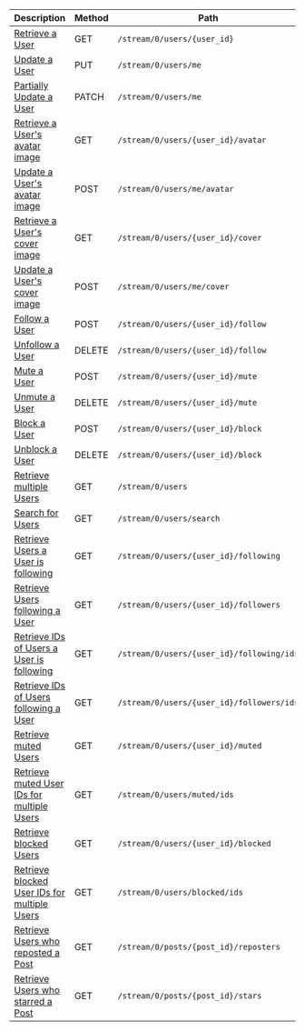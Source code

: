 <table class='table table-striped'>
    <thead>
        <tr>
            <th width="410">Description</th>
            <th width="80">Method</th>
            <th width="320">Path</th>
            <th width="60">Token</th>
        </tr>
    </thead>
    <tbody>
        <tr>
            <td><a href="/reference/resources/user/lookup/#retrieve-a-user">Retrieve a User</a></td>
            <td>GET</td>
            <td><code>/stream/0/users/{user_id}</code></td>
            <td>None</td>
        </tr>
        <tr>
            <td><a href="/reference/resources/user/profile/#update-a-user">Update a User</a></td>
            <td>PUT</td>
            <td><code>/stream/0/users/me</code></td>
            <td>User</td>
        </tr>
        <tr>
            <td><a href="/reference/resources/user/profile/#partially-update-a-user">Partially Update a User</a></td>
            <td>PATCH</td>
            <td><code>/stream/0/users/me</code></td>
            <td>User</td>
        </tr>
        <tr>
            <td><a href="/reference/resources/user/profile/#retrieve-a-users-avatar-image">Retrieve a User's avatar image</a></td>
            <td>GET</td>
            <td><code>/stream/0/users/{user_id}/avatar</code></td>
            <td>None</td>
        </tr>
        <tr>
            <td><a href="/reference/resources/user/profile/#update-a-users-avatar-image">Update a User's avatar image</a></td>
            <td>POST</td>
            <td><code>/stream/0/users/me/avatar</code></td>
            <td>User</td>
        </tr>
        <tr>
            <td><a href="/reference/resources/user/profile/#retrieve-a-users-cover-image">Retrieve a User's cover image</a></td>
            <td>GET</td>
            <td><code>/stream/0/users/{user_id}/cover</code></td>
            <td>None</td>
        </tr>
        <tr>
            <td><a href="/reference/resources/user/profile/#update-a-users-cover-image">Update a User's cover image</a></td>
            <td>POST</td>
            <td><code>/stream/0/users/me/cover</code></td>
            <td>User</td>
        </tr>
        <tr>
            <td><a href="/reference/resources/user/following/#follow-a-user">Follow a User</a></td>
            <td>POST</td>
            <td><code>/stream/0/users/{user_id}/follow</code></td>
            <td>User</td>
        </tr>
        <tr>
            <td><a href="/reference/resources/user/following/#unfollow-a-user">Unfollow a User</a></td>
            <td>DELETE</td>
            <td><code>/stream/0/users/{user_id}/follow</code></td>
            <td>User</td>
        </tr>
        <tr>
            <td><a href="/reference/resources/user/muting/#mute-a-user">Mute a User</a></td>
            <td>POST</td>
            <td><code>/stream/0/users/{user_id}/mute</code></td>
            <td>User</td>
        </tr>
        <tr>
            <td><a href="/reference/resources/user/muting/#unmute-a-user">Unmute a User</a></td>
            <td>DELETE</td>
            <td><code>/stream/0/users/{user_id}/mute</code></td>
            <td>User</td>
        </tr>
        <tr>
            <td><a href="/reference/resources/user/blocking/#block-a-user">Block a User</a></td>
            <td>POST</td>
            <td><code>/stream/0/users/{user_id}/block</code></td>
            <td>User</td>
        </tr>
        <tr>
            <td><a href="/reference/resources/user/blocking/#unblock-a-user">Unblock a User</a></td>
            <td>DELETE</td>
            <td><code>/stream/0/users/{user_id}/block</code></td>
            <td>User</td>
        </tr>
        <tr>
            <td><a href="/reference/resources/user/lookup/#retrieve-multiple-users">Retrieve multiple Users</a></td>
            <td>GET</td>
            <td><code>/stream/0/users</code></td>
            <td>Any</td>
        </tr>
        <tr>
            <td><a href="/reference/resources/user/search/#search-for-users">Search for Users</a></td>
            <td>GET</td>
            <td><code>/stream/0/users/search</code></td>
            <td>Any</td>
        </tr>
        <tr>
            <td><a href="/reference/resources/user/following/#list-users-a-user-is-following">Retrieve Users a User is following</a></td>
            <td>GET</td>
            <td><code>/stream/0/users/{user_id}/following</code></td>
            <td>Any</td>
        </tr>
        <tr>
            <td><a href="/reference/resources/user/following/#list-users-following-a-user">Retrieve Users following a User</a></td>
            <td>GET</td>
            <td><code>/stream/0/users/{user_id}/followers</code></td>
            <td>Any</td>
        </tr>
        <tr>
            <td><a href="/reference/resources/user/following/#list-user-ids-a-user-is-following">Retrieve IDs of Users a User is following</a></td>
            <td>GET</td>
            <td><code>/stream/0/users/{user_id}/following/ids</code></td>
            <td>Any</td>
        </tr>
        <tr>
            <td><a href="/reference/resources/user/following/#list-user-ids-following-a-user">Retrieve IDs of Users following a User</a></td>
            <td>GET</td>
            <td><code>/stream/0/users/{user_id}/followers/ids</code></td>
            <td>Any</td>
        </tr>
        <tr>
            <td><a href="/reference/resources/user/muting/#list-muted-users">Retrieve muted Users</a></td>
            <td>GET</td>
            <td><code>/stream/0/users/{user_id}/muted</code></td>
            <td>Any</td>
        </tr>
        <tr>
            <td><a href="/reference/resources/user/muting/#retrieve-muted-user-ids-for-multiple-users">Retrieve muted User IDs for multiple Users</a></td>
            <td>GET</td>
            <td><code>/stream/0/users/muted/ids</code></td>
            <td>App</td>
        </tr>
        <tr>
            <td><a href="/reference/resources/user/blocking/#list-blocked-users">Retrieve blocked Users</a></td>
            <td>GET</td>
            <td><code>/stream/0/users/{user_id}/blocked</code></td>
            <td>Any</td>
        </tr>
        <tr>
            <td><a href="/reference/resources/user/blocking/#retrieve-blocked-user-ids-for-multiple-users">Retrieve blocked User IDs for multiple Users</a></td>
            <td>GET</td>
            <td><code>/stream/0/users/blocked/ids</code></td>
            <td>App</td>
        </tr>
        <tr>
            <td><a href="/reference/resources/user/post-interactions/#list-users-who-have-reposted-a-post">Retrieve Users who reposted a Post</a></td>
            <td>GET</td>
            <td><code>/stream/0/posts/{post_id}/reposters</code></td>
            <td>Any</td>
        </tr>
        <tr>
            <td><a href="/reference/resources/user/post-interactions/#list-users-who-have-starred-a-post">Retrieve Users who starred a Post</a></td>
            <td>GET</td>
            <td><code>/stream/0/posts/{post_id}/stars</code></td>
            <td>Any</td>
        </tr>
    </tbody>
</table>
